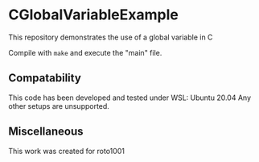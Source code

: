 # CGlobalVariableExample

This repository demonstrates the use of a global variable in C

Compile with `make` and execute the "main" file.

## Compatability

This code has been developed and tested under WSL: Ubuntu 20.04 
Any other setups are unsupported.

## Miscellaneous

This work was created for roto1001
